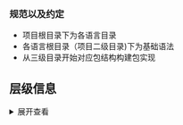 ### 规范以及约定
- 项目根目录下为各语言目录
- 各语言根目录（项目二级目录)下为基础语法
- 从三级目录开始对应包结构构建包实现


## 层级信息
<details>
<summary>展开查看</summary>
<pre><code>.
.
├── Golang
│   ├── slice.go
│   ├── src
│   │   ├── fmt.go
│   │   └── os.go
│   └── string.go
├── Java
│   └── String.java
├── README.md
└── Shell
</code></pre>
</details>
